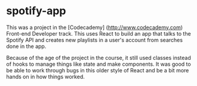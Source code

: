 # spotify-app

This was a project in the [Codecademy] (http://www.codecademy.com) Front-end Developer track. This uses React to build an app that talks to the Spotify API and creates new playlists in a user's account from searches done in the app. 

Because of the age of the project in the course, it still used classes instead of hooks to manage things like state and make components. It was good to be able to work through bugs in this older style of React and be a bit more hands on in how things worked.
